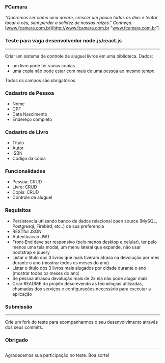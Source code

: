 ### FCamara

*"Queremos ser como uma árvore, crescer um pouco todos os dias e tentar tocar o céu, sem perder a solidez de nossas raízes." Conheça:* [www.fcamara.com.br](http://www.fcamara.com.br "www.fcamara.com.br")

### Teste para vaga desenvolvedor node.js/react.js

------------
Criar um sistema de controle de aluguel livros em uma biblioteca.
Dados:

- um livro pode ter varias copias
- uma copia não pode estar com mais de uma pessoa ao mesmo tempo

Todos os campos são obrigatórios.

### Cadastro de Pessoa

- Nome
- CPF
- Data Nascimento
- Endereço completo

### Cadastro de Livro

- Titulo
- Autor
- ISBN
- Código da cópia

### Funcionalidades

- Pessoa: CRUD
- Livro: CRUD
- Copia: CRUD
- Controle de aluguel

### Requisitos

- Persistencia utlizando banco de dados relacional open source (MySQL, Postgresql, Firebird, etc..) de sua preferencia
- RESTful JSON
- Autenticacao JWT
- Front-End deve ser responsivo (pelo menos desktop e celular), ter pelo menos uma tela modal, um menu lateral que expande, não usar bootstrap e jquery
- Listar o titulo dos 3 livros que mais tiveram atraso na devolução por mes durante o ano (mostrar todos os meses do ano)
- Listar o titulo dos 3 livros mais alugados por cidade durante o ano (mostrar todos os meses do ano)
- Se pessoa atrasou devolução mais de 2x ela não pode alugar mais
- Criar README do projeto descrevendo as tecnologias utilizadas, chamadas dos serviços e configurações necessário para executar a aplicação

### Submissão

------------
Crie um fork do teste para acompanharmos o seu desenvolvimento através dos seus commits.

### Obrigado

------------
Agradecemos sua participação no teste. Boa sorte!
